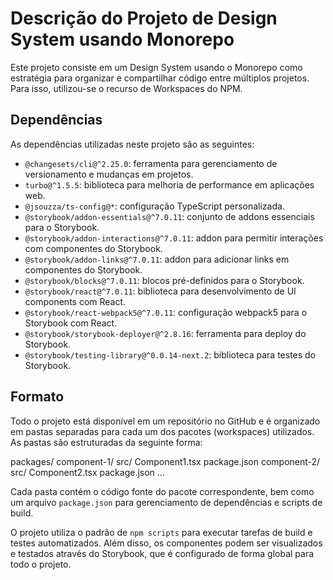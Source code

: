 # Descrição do Projeto de Design System usando Monorepo

Este projeto consiste em um Design System usando o Monorepo como estratégia para organizar e compartilhar código entre múltiplos projetos. Para isso, utilizou-se o recurso de Workspaces do NPM.

## Dependências

As dependências utilizadas neste projeto são as seguintes:

- `@changesets/cli@^2.25.0`: ferramenta para gerenciamento de versionamento e mudanças em projetos.
- `turbo@^1.5.5`: biblioteca para melhoria de performance em aplicações web.
- `@jsouzza/ts-config@*`: configuração TypeScript personalizada.
- `@storybook/addon-essentials@^7.0.11`: conjunto de addons essenciais para o Storybook.
- `@storybook/addon-interactions@^7.0.11`: addon para permitir interações com componentes do Storybook.
- `@storybook/addon-links@^7.0.11`: addon para adicionar links em componentes do Storybook.
- `@storybook/blocks@^7.0.11`: blocos pré-definidos para o Storybook.
- `@storybook/react@^7.0.11`: biblioteca para desenvolvimento de UI components com React.
- `@storybook/react-webpack5@^7.0.11`: configuração webpack5 para o Storybook com React.
- `@storybook/storybook-deployer@^2.8.16`: ferramenta para deploy do Storybook.
- `@storybook/testing-library@^0.0.14-next.2`: biblioteca para testes do Storybook.

## Formato

Todo o projeto está disponível em um repositório no GitHub e é organizado em pastas separadas para cada um dos pacotes (workspaces) utilizados. As pastas são estruturadas da seguinte forma:

packages/
component-1/
src/
Component1.tsx
package.json
component-2/
src/
Component2.tsx
package.json
...


Cada pasta contém o código fonte do pacote correspondente, bem como um arquivo `package.json` para gerenciamento de dependências e scripts de build. 

O projeto utiliza o padrão de `npm scripts` para executar tarefas de build e testes automatizados. Além disso, os componentes podem ser visualizados e testados através do Storybook, que é configurado de forma global para todo o projeto.
